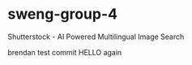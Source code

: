 # sweng-group-4
Shutterstock - AI Powered Multilingual Image Search

brendan test commit HELLO again

